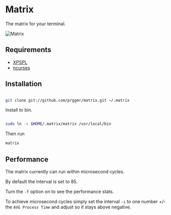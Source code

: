 # Matrix

The matrix for your terminal.

![Matrix](https://github.com/prggmr/matrix/raw/master/image.png)

## Requirements

* [XPSPL](http://github.com/prggmr/xpspl/ "XPSPL")
* [ncurses](http://www.php.net/manual/en/book.ncurses.php "ncurses")

## Installation

```sh

git clone git://github.com/prggmr/matrix.git ~/.matrix
```

Install to bin.

```sh

sudo ln -s $HOME/.matrix/matrix /usr/local/bin
```

Then run

```sh
matrix
```

## Performance

The matrix currently can run within microsecond cycles.

By default the interval is set to 85.

Turn the ```-f``` option on to see the performance stats.

To achieve microsecond cycles simply set the interval ```-i``` to one number +/- the ```AVG Process Time``` and adjust 
so it stays above negative.
